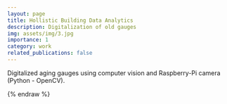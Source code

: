 ```yaml
---
layout: page
title: Hollistic Building Data Analytics
description: Digitalization of old gauges
img: assets/img/3.jpg
importance: 1
category: work
related_publications: false
---
```


Digitalized aging gauges using computer vision and Raspberry-Pi camera (Python - OpenCV). 

{% endraw %}
